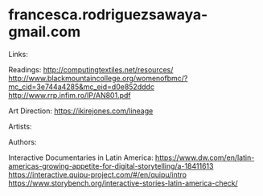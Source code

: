 # francesca.rodriguezsawaya-gmail.com


Links:

Readings:
http://computingtextiles.net/resources/
http://www.blackmountaincollege.org/womenofbmc/?mc_cid=3e744a4285&mc_eid=d0e852dddc
http://www.rrp.infim.ro/IP/AN801.pdf

Art Direction:
https://ikirejones.com/lineage

Artists:

Authors:

Interactive Documentaries in Latin America:
https://www.dw.com/en/latin-americas-growing-appetite-for-digital-storytelling/a-18411613
https://interactive.quipu-project.com/#/en/quipu/intro
https://www.storybench.org/interactive-stories-latin-america-check/

